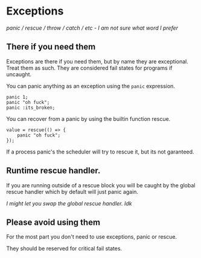 # Exceptions

_panic / rescue / throw / catch / etc - I am not sure what word I prefer_

## There if you need them

Exceptions are there if you need them, but by name they are exceptional. Treat them as such. 
They are considered fail states for programs if uncaught. 

You can panic anything as an exception using the `panic` expression.

```
panic 1;
panic "oh fuck";
panic :its_broken;
```

You can recover from a panic by using the builtin function rescue.

```
value = rescue(() => {
    panic "oh fuck";
});
```

If a process panic's the scheduler will try to rescue it, but its not garanteed. 

## Runtime rescue handler.

If you are running outside of a rescue block you will be caught by the global rescue handler which by default will just panic again.

_I might let you swap the global rescue handler. Idk_

## Please avoid using them

For the most part you don't need to use exceptions, panic or rescue.

They should be reserved for critical fail states. 